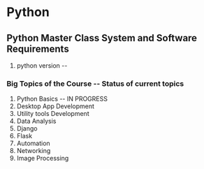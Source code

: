 # Python

## Python Master Class System and Software Requirements
1. python version -- 

### Big Topics of the Course -- Status of current topics
1. Python Basics 		-- IN PROGRESS
2. Desktop App Development
3. Utility tools Development
4. Data Analysis
5. Django
6. Flask
7. Automation
8. Networking 
9. Image Processing 





